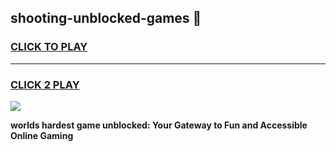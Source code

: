 
## shooting-unblocked-games 👋
<h3>
<a href="https://premium.freeplayer.one?title=shooting-unblocked-games&ref=14F">CLICK TO PLAY</a></h3>
<hr>

<h3>
<a href="https://premium.freeplayer.one?title=shooting-unblocked-games&ref=14F">CLICK 2 PLAY</a>
  
</h3>

<a href="https://premium.freeplayer.one?title=shooting-unblocked-games&ref=12F/"><img src="https://clearcache.store/games.png"></a>


**worlds hardest game unblocked: Your Gateway to Fun and Accessible Online Gaming**
